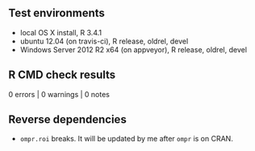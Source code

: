 ## Test environments
* local OS X install, R 3.4.1
* ubuntu 12.04 (on travis-ci), R release, oldrel, devel
* Windows Server 2012 R2 x64 (on appveyor), R release, oldrel, devel

## R CMD check results

0 errors | 0 warnings | 0 notes

## Reverse dependencies

* `ompr.roi` breaks. It will be updated by me after `ompr` is on CRAN.

